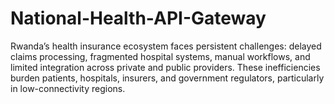 # National-Health-API-Gateway
Rwanda’s health insurance ecosystem faces persistent challenges: delayed claims processing, fragmented hospital systems, manual workflows, and limited integration across private and public providers. These inefficiencies burden patients, hospitals, insurers, and government regulators, particularly in low-connectivity regions.
